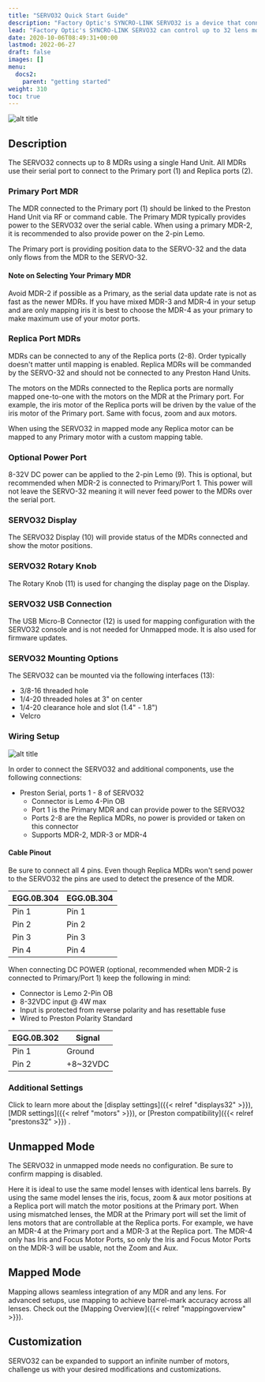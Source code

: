 ```yaml
---
title: "SERVO32 Quick Start Guide"
description: "Factory Optic's SYNCRO-LINK SERVO32 is a device that connects up to 8 Preston Cinema MDRs; giving you control of up to 32 lens motors with a single Hand Unit. Ideal for multicamera setups such as 3D or camera arrays."
lead: "Factory Optic's SYNCRO-LINK SERVO32 can control up to 32 lens motors with a single Hand Unit."
date: 2020-10-06T08:49:31+00:00
lastmod: 2022-06-27
draft: false
images: []
menu:
  docs2:
    parent: "getting started"
weight: 310
toc: true
---
```


<img src="/images/s32/s32overview.png" title="SERVO32 In Action" alt="alt title"/>

## Description

The SERVO32 connects up to 8 MDRs using a single Hand Unit. All MDRs use their serial port to connect to the Primary port (1) and Replica ports (2).

### Primary Port MDR

The MDR connected to the Primary port (1) should be linked to the Preston Hand Unit via RF or command cable. The Primary MDR typically provides power to the SERVO32 over the serial cable. When using a primary MDR-2, it is recommended to also provide power on the 2-pin Lemo.

The Primary port is providing position data to the SERVO-32 and the data only flows from the MDR to the SERVO-32.

#### Note on Selecting Your Primary MDR

Avoid MDR-2 if possible as a Primary, as the serial data update rate is not as fast as the newer MDRs. If you have mixed MDR-3 and MDR-4 in your setup and are only mapping iris it is best to choose the MDR-4 as your primary to make maximum use of your motor ports.

### Replica Port MDRs

MDRs can be connected to any of the Replica ports (2-8). Order typically doesn't matter until mapping is enabled. Replica MDRs will be commanded by the SERVO-32 and should not be connected to any Preston Hand Units.

The motors on the MDRs connected to the Replica ports are normally mapped one-to-one with the motors on the MDR at the Primary port. For example, the iris motor of the Replica ports will be driven by the value of the iris motor of the Primary port. Same with focus, zoom and aux motors.

When using the SERVO32 in mapped mode any Replica motor can be mapped to any Primary motor with a custom mapping table.

### Optional Power Port

8-32V DC power can be applied to the 2-pin Lemo (9). This is optional, but recommended when MDR-2 is connected to Primary/Port 1. This power will not leave the SERVO-32 meaning it will never feed power to the MDRs over the serial port.

### SERVO32 Display

The SERVO32 Display (10) will provide status of the MDRs connected and show the motor positions.

### SERVO32 Rotary Knob

The Rotary Knob (11) is used for changing the display page on the Display.

### SERVO32 USB Connection

The USB Micro-B Connector (12) is used for mapping configuration with the SERVO32 console and is not needed for Unmapped mode. It is also used for firmware updates.

### SERVO32 Mounting Options

The SERVO32 can be mounted via the following interfaces (13):

- 3/8-16 threaded hole
- 1/4-20 threaded holes at 3" on center
- 1/4-20 clearance hole and slot (1.4" - 1.8")
- Velcro

### Wiring Setup

<img src="/images/SERVO32WIRING.png" title="Wiring Diagram" alt="alt title"/>

In order to connect the SERVO32 and additional components, use the following connections:

- Preston Serial, ports 1 - 8 of SERVO32
  - Connector is Lemo 4-Pin OB
  - Port 1 is the Primary MDR and can provide power to the SERVO32
  - Ports 2-8 are the Replica MDRs, no power is provided or taken on this connector
  - Supports MDR-2, MDR-3 or MDR-4

#### Cable Pinout

Be sure to connect all 4 pins. Even though Replica MDRs won't send power to the SERVO32 the pins are used to detect the presence of the MDR.

| EGG.0B.304 | EGG.0B.304 |
| ---------- | ---------- |
| Pin 1      | Pin 1      |
| Pin 2      | Pin 2      |
| Pin 3      | Pin 3      |
| Pin 4      | Pin 4      |

When connecting DC POWER (optional, recommended when MDR-2 is connected to Primary/Port 1) keep the following in mind:

- Connector is Lemo 2-Pin OB
- 8-32VDC input @ 4W max
- Input is protected from reverse polarity and has resettable fuse
- Wired to Preston Polarity Standard

| EGG.0B.302 | Signal   |
| ---------- | -------- |
| Pin 1      | Ground   |
| Pin 2      | +8~32VDC |

### Additional Settings

Click to learn more about the [display settings]({{< relref "displays32" >}}), [MDR settings]({{< relref "motors" >}}), or [Preston compatibility]({{< relref "prestons32" >}}) .

## Unmapped Mode

The SERVO32 in unmapped mode needs no configuration. Be sure to confirm mapping is disabled.

Here it is ideal to use the same model lenses with identical lens barrels. By using the same model lenses the iris, focus, zoom & aux motor positions at a Replica port will match the motor positions at the Primary port. When using mismatched lenses, the MDR at the Primary port will set the limit of lens motors that are controllable at the Replica ports. For example, we have an MDR-4 at the Primary port and a MDR-3 at the Replica port. The MDR-4 only has Iris and Focus Motor Ports, so only the Iris and Focus Motor Ports on the MDR-3 will be usable, not the Zoom and Aux.

## Mapped Mode

Mapping allows seamless integration of any MDR and any lens. For advanced setups, use mapping to achieve barrel-mark accuracy across all lenses. Check out the [Mapping Overview]({{< relref "mappingoverview" >}}).

## Customization

SERVO32 can be expanded to support an infinite number of motors, challenge us with your desired modifications and customizations.
